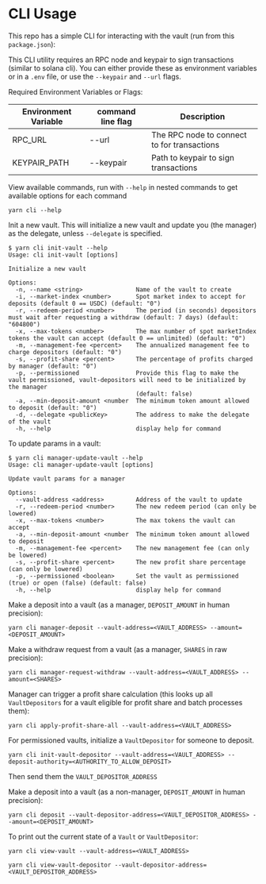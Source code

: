 # CLI Usage

This repo has a simple CLI for interacting with the vault (run from this `package.json`):

This CLI utility requires an RPC node and keypair to sign transactions (similar to solana cli). You can either provide these as environment variables or in a `.env` file, or use the `--keypair` and `--url` flags.

Required Environment Variables or Flags:

Environment Variable| command line flag | Description
--------------------|-------------------|------------
RPC_URL             | --url             | The RPC node to connect to for transactions
KEYPAIR_PATH        | --keypair         | Path to keypair to sign transactions


View available commands, run with `--help` in nested commands to get available options for each command
```
yarn cli --help
```


Init a new vault. This will initialize a new vault and update you (the manager) as the delegate, unless `--delegate` is specified.
```
$ yarn cli init-vault --help
Usage: cli init-vault [options]

Initialize a new vault

Options:
  -n, --name <string>               Name of the vault to create
  -i, --market-index <number>       Spot market index to accept for deposits (default 0 == USDC) (default: "0")
  -r, --redeem-period <number>      The period (in seconds) depositors must wait after requesting a withdraw (default: 7 days) (default: "604800")
  -x, --max-tokens <number>         The max number of spot marketIndex tokens the vault can accept (default 0 == unlimited) (default: "0")
  -m, --management-fee <percent>    The annualized management fee to charge depositors (default: "0")
  -s, --profit-share <percent>      The percentage of profits charged by manager (default: "0")
  -p, --permissioned                Provide this flag to make the vault permissioned, vault-depositors will need to be initialized by the manager
                                    (default: false)
  -a, --min-deposit-amount <number  The minimum token amount allowed to deposit (default: "0")
  -d, --delegate <publicKey>        The address to make the delegate of the vault
  -h, --help                        display help for command
```

To update params in a vault:
```
$ yarn cli manager-update-vault --help
Usage: cli manager-update-vault [options]

Update vault params for a manager

Options:
  --vault-address <address>         Address of the vault to update
  -r, --redeem-period <number>      The new redeem period (can only be lowered)
  -x, --max-tokens <number>         The max tokens the vault can accept
  -a, --min-deposit-amount <number  The minimum token amount allowed to deposit
  -m, --management-fee <percent>    The new management fee (can only be lowered)
  -s, --profit-share <percent>      The new profit share percentage (can only be lowered)
  -p, --permissioned <boolean>      Set the vault as permissioned (true) or open (false) (default: false)
  -h, --help                        display help for command
```

Make a deposit into a vault (as a manager, `DEPOSIT_AMOUNT` in human precision):
```
yarn cli manager-deposit --vault-address=<VAULT_ADDRESS> --amount=<DEPOSIT_AMOUNT>
```

Make a withdraw request from a vault (as a manager, `SHARES` in raw precision):
```
yarn cli manager-request-withdraw --vault-address=<VAULT_ADDRESS> --amount=<SHARES>
```

Manager can trigger a profit share calculation (this looks up all `VaultDepositors` for a vault eligible for profit share and batch processes them):
```
yarn cli apply-profit-share-all --vault-address=<VAULT_ADDRESS>
```


For permissioned vaults, initialize a `VaultDepositor` for someone to deposit.
```
yarn cli init-vault-depositor --vault-address=<VAULT_ADDRESS> --deposit-authority=<AUTHORITY_TO_ALLOW_DEPOSIT>
```
Then send them the `VAULT_DEPOSITOR_ADDRESS`


Make a deposit into a vault (as a non-manager, `DEPOSIT_AMOUNT` in human precision):
```
yarn cli deposit --vault-depositor-address=<VAULT_DEPOSITOR_ADDRESS> --amount=<DEPOSIT_AMOUNT>
```


To print out the current state of a `Vault` or `VaultDepositor`:
```
yarn cli view-vault --vault-address=<VAULT_ADDRESS>

yarn cli view-vault-depositor --vault-depositor-address=<VAULT_DEPOSITOR_ADDRESS>
```
